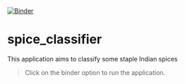 [![Binder](https://mybinder.org/badge_logo.svg)](https://mybinder.org/v2/gh/akhil-chilukuri/spice_classifier/master?filepath=%2Fvoila%2Frender%2Fspice_classifier.ipynb)

# spice_classifier
This application aims to classify some staple Indian spices

> Click on the binder option to run the application.


